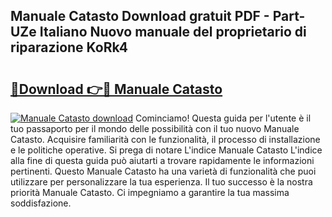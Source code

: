 ## Manuale Catasto Download gratuit PDF - Part-UZe Italiano Nuovo manuale del proprietario di riparazione KoRk4

# <h2><a href="http://dfble2.blite.top/?on=Manuale+Catasto">🔗Download 👉🔴 Manuale Catasto</a></h2>

[![Manuale Catasto download](https://i.imgur.com/lujVjoI.png)](http://dfble2.blite.top/?on=Manuale+Catasto)
Cominciamo! Questa guida per l'utente è il tuo passaporto per il mondo delle possibilità con il tuo nuovo Manuale Catasto. Acquisire familiarità con le funzionalità, il processo di installazione e le politiche operative. Si prega di notare L'indice Manuale Catasto L'indice alla fine di questa guida può aiutarti a trovare rapidamente le informazioni pertinenti. Questo Manuale Catasto ha una varietà di funzionalità che puoi utilizzare per personalizzare la tua esperienza. Il tuo successo è la nostra priorità Manuale Catasto. Ci impegniamo a garantire la tua massima soddisfazione.
